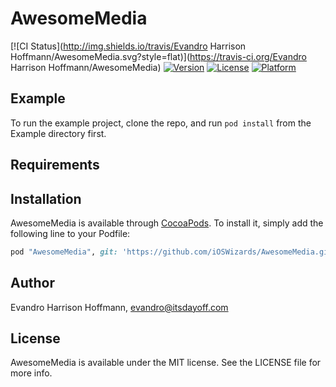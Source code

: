 # AwesomeMedia

[![CI Status](http://img.shields.io/travis/Evandro Harrison Hoffmann/AwesomeMedia.svg?style=flat)](https://travis-ci.org/Evandro Harrison Hoffmann/AwesomeMedia)
[![Version](https://img.shields.io/cocoapods/v/AwesomeMedia.svg?style=flat)](http://cocoapods.org/pods/AwesomeMedia)
[![License](https://img.shields.io/cocoapods/l/AwesomeMedia.svg?style=flat)](http://cocoapods.org/pods/AwesomeMedia)
[![Platform](https://img.shields.io/cocoapods/p/AwesomeMedia.svg?style=flat)](http://cocoapods.org/pods/AwesomeMedia)

## Example

To run the example project, clone the repo, and run `pod install` from the Example directory first.

## Requirements

## Installation

AwesomeMedia is available through [CocoaPods](http://cocoapods.org). To install
it, simply add the following line to your Podfile:

```ruby
pod "AwesomeMedia", git: 'https://github.com/iOSWizards/AwesomeMedia.git', tag: '0.5.0'
```

## Author

Evandro Harrison Hoffmann, evandro@itsdayoff.com

## License

AwesomeMedia is available under the MIT license. See the LICENSE file for more info.
